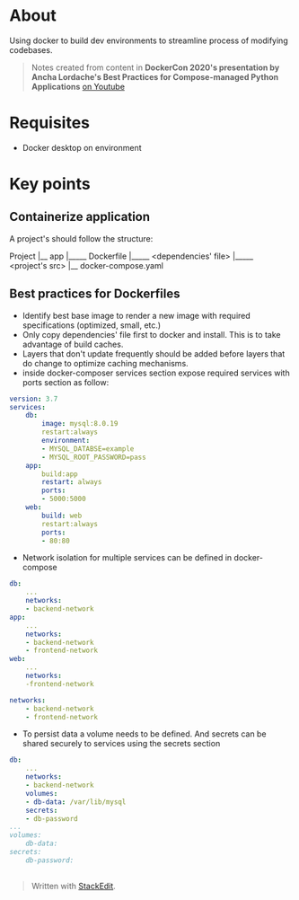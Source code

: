 
# About
Using docker to build dev environments to streamline process of modifying codebases.

> Notes created from content in **DockerCon 2020's presentation by Ancha Lordache's Best Practices for Compose-managed Python Applications** 
> [on Youtube](https://www.youtube.com/watch?v=OkidaZmnADw&feature=youtu.be)

# Requisites 
- Docker desktop on environment

# Key points

## Containerize application

A project's should follow the structure: 

Project
|__ app
|_____ Dockerfile
|_____ <dependencies' file>
|_____ <project's src>
|__ docker-compose.yaml

## Best practices for Dockerfiles

- Identify best base image to render a new image with required specifications (optimized, small, etc.)
- Only copy dependencies' file first to docker and install. This is to take advantage of build caches.
- Layers that don't update frequently should be added before layers that do change to optimize caching mechanisms.
- inside docker-composer services section expose required services with ports section as follow: 
```yaml
version: 3.7
services:
    db:
	    image: mysql:8.0.19
	    restart:always
	    environment:
	    - MYSQL_DATABSE=example
	    - MYSQL_ROOT_PASSWORD=pass
	app:
		build:app
		restart: always
		ports:
		- 5000:5000
	web: 
		build: web
		restart:always
		ports:
		- 80:80
```
- Network isolation for multiple services can be defined in docker-compose
```yaml
db: 
	...
	networks:
	- backend-network
app:
	...
	networks:
	- backend-network
	- frontend-network
web:
	...
	networks:
	-frontend-network

networks:
	- backend-network
	- frontend-network
```
- To persist data a volume needs to be defined. And secrets can be shared securely to services using the secrets section
```yaml
db: 
	...
	networks:
	- backend-network
	volumes:
	- db-data: /var/lib/mysql
	secrets:
	- db-password
...
volumes:
	db-data:
secrets:
	db-password:
		
```
> Written with [StackEdit](https://stackedit.io/).
<!--stackedit_data:
eyJoaXN0b3J5IjpbMTk0ODU0OTc4NSwtMTcyNjQ3Njg0OSw4MT
YwNjk5MzIsMTgxNjE3OTU3M119
-->